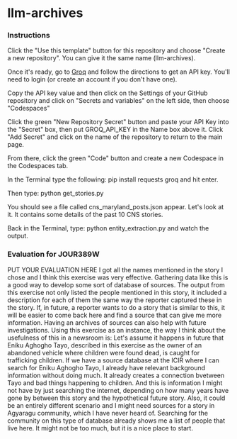 # llm-archives

### Instructions

Click the "Use this template" button for this repository and choose "Create a new repository". You can give it the same name (llm-archives).

Once it's ready, go to [Groq](https://console.groq.com/keys) and follow the directions to get an API key. You'll need to login (or create an account if you don't have one).

Copy the API key value and then click on the Settings of your GitHub repository and click on "Secrets and variables" on the left side, then choose "Codespaces"

Click the green "New Repository Secret" button and paste your API Key into the "Secret" box, then put GROQ_API_KEY in the Name box above it. Click "Add Secret" and click on the name of the repository to return to the main page.

From there, click the green "Code" button and create a new Codespace in the Codespaces tab.

In the Terminal type the following: pip install requests groq and hit enter.

Then type: python get_stories.py

You should see a file called cns_maryland_posts.json appear. Let's look at it. It contains some details of the past 10 CNS stories.

Back in the Terminal, type: python entity_extraction.py and watch the output.

### Evaluation for JOUR389W

PUT YOUR EVALUATION HERE
I got all the names mentioned in the story I chose and I think this exercise was very effective.
Gathering data like this is a good way to develop some sort of database of sources. The output from this exercise not only listed the people mentioned in this story, it included a description for each of them the same way the reporter captured these in the story. If, in future, a reporter wants to do a story that is similar to this, it will be easier to come back here and find a source that can give me more information. Having an archives of sources can also help with future investigations.
Using this exercise as an instance, the way I think about the usefulness of this in a newsroom is:
Let's assume it happens in future that Eniku Aghogho Tayo, described in this exercise as the owner of an abandoned vehicle where children were found dead, is caught for trafficking children. If we have a source database at the ICIR where I can search for Eniku Aghogho Tayo, I already have relevant background information without doing much. It already creates a connection bvetween Tayo and bad things happening to children. And this is information I might not have by just searching the internet, depending on how many years have gone by between this story and the hypothetical future story.
Also, it could be an entirely different scenario and I might need sources for a story in Agyaragu community, which I have never heard of. Searching for the community on this type of database already shows me a list of people that live here. It might not be too much, but it is a nice place to start.